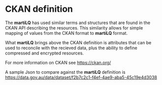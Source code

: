 CKAN definition
===============

The **martiLQ** has used similar terms and structures that are found in the 
CKAN API describing the resources.  This similarity allows for simple mapping of values
from the CKAN format to **martiLQ** format.

What **martiLQ** brings above the CKAN definition is attributes that can be
used to reconcile with the recieved data, plus the ability to define 
compressed and encrypted resources.

For more information on CKAN see https://ckan.org/

A sample Json to compare against the **martiLQ** definition 
is https://data.gov.au/data/dataset/f2b7c2c1-f4ef-4ae9-aba5-45c19e4d3038

